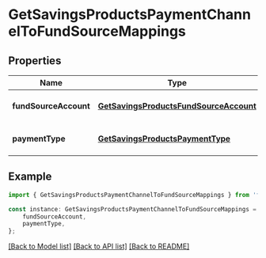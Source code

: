 # GetSavingsProductsPaymentChannelToFundSourceMappings


## Properties

Name | Type | Description | Notes
------------ | ------------- | ------------- | -------------
**fundSourceAccount** | [**GetSavingsProductsFundSourceAccount**](GetSavingsProductsFundSourceAccount.md) |  | [optional] [default to undefined]
**paymentType** | [**GetSavingsProductsPaymentType**](GetSavingsProductsPaymentType.md) |  | [optional] [default to undefined]

## Example

```typescript
import { GetSavingsProductsPaymentChannelToFundSourceMappings } from 'fineract-typescript-client';

const instance: GetSavingsProductsPaymentChannelToFundSourceMappings = {
    fundSourceAccount,
    paymentType,
};
```

[[Back to Model list]](../README.md#documentation-for-models) [[Back to API list]](../README.md#documentation-for-api-endpoints) [[Back to README]](../README.md)
